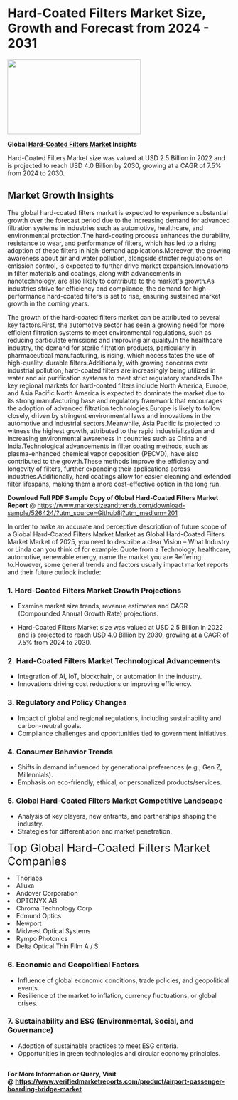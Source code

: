 <H1>Hard-Coated Filters Market Size, Growth and Forecast from 2024 - 2031</H1><img class="aligncenter size-medium wp-image-584254" src="https://thirdeyenews.in/wp-content/uploads/2024/09/Global-Market-Research-300x168.jpeg" alt="" width="300" height="168" /><p><strong>Global&nbsp;<a href="https://www.marketsizeandtrends.com/download-sample/526424/?utm_source=Github8j?utm_medium=201">Hard-Coated Filters Market</a> Insights</strong></p><p>Hard-Coated Filters Market size was valued at USD 2.5 Billion in 2022 and is projected to reach USD 4.0 Billion by 2030, growing at a CAGR of 7.5% from 2024 to 2030.</p><p><h2>Market Growth Insights</h2> <p>The global hard-coated filters market is expected to experience substantial growth over the forecast period due to the increasing demand for advanced filtration systems in industries such as automotive, healthcare, and environmental protection.The hard-coating process enhances the durability, resistance to wear, and performance of filters, which has led to a rising adoption of these filters in high-demand applications.Moreover, the growing awareness about air and water pollution, alongside stricter regulations on emission control, is expected to further drive market expansion.Innovations in filter materials and coatings, along with advancements in nanotechnology, are also likely to contribute to the market's growth.As industries strive for efficiency and compliance, the demand for high-performance hard-coated filters is set to rise, ensuring sustained market growth in the coming years.</p> <p>The growth of the hard-coated filters market can be attributed to several key factors.First, the automotive sector has seen a growing need for more efficient filtration systems to meet environmental regulations, such as reducing particulate emissions and improving air quality.In the healthcare industry, the demand for sterile filtration products, particularly in pharmaceutical manufacturing, is rising, which necessitates the use of high-quality, durable filters.Additionally, with growing concerns over industrial pollution, hard-coated filters are increasingly being utilized in water and air purification systems to meet strict regulatory standards.The key regional markets for hard-coated filters include North America, Europe, and Asia Pacific.North America is expected to dominate the market due to its strong manufacturing base and regulatory framework that encourages the adoption of advanced filtration technologies.Europe is likely to follow closely, driven by stringent environmental laws and innovations in the automotive and industrial sectors.Meanwhile, Asia Pacific is projected to witness the highest growth, attributed to the rapid industrialization and increasing environmental awareness in countries such as China and India.Technological advancements in filter coating methods, such as plasma-enhanced chemical vapor deposition (PECVD), have also contributed to the growth.These methods improve the efficiency and longevity of filters, further expanding their applications across industries.Additionally, hard coatings allow for easier cleaning and extended filter lifespans, making them a more cost-effective option in the long run.<p><span class=""><strong>Download Full PDF Sample Copy of Global Hard-Coated Filters Market Report</strong> @ <a href="https://www.marketsizeandtrends.com/download-sample/526424/?utm_source=Github8j?utm_medium=201" target="_blank">https://www.marketsizeandtrends.com/download-sample/526424/?utm_source=Github8j?utm_medium=201</a></span></p><p>In order to make an accurate and perceptive description of future scope of a Global&nbsp;Hard-Coated Filters Market Market as Global&nbsp;Hard-Coated Filters Market Market of 2025, you need to describe a clear Vision &ndash; What Industry or Linda can you think of for example: Quote from a Technology, healthcare, automotive, renewable energy, name the market you are Reffering to.However, some general trends and factors usually impact market reports and their future outlook include:</p><h3>1.&nbsp;<strong>Hard-Coated Filters Market Growth Projections</strong></h3><ul><li>Examine market size trends, revenue estimates and CAGR (Compounded Annual Growth Rate) projections.</li><li><p>Hard-Coated Filters Market size was valued at USD 2.5 Billion in 2022 and is projected to reach USD 4.0 Billion by 2030, growing at a CAGR of 7.5% from 2024 to 2030.</p></li></ul><h3>2.&nbsp;<strong>Hard-Coated Filters Market Technological Advancements</strong></h3><ul><li>Integration of AI, IoT, blockchain, or automation in the industry.</li><li>Innovations driving cost reductions or improving efficiency.</li></ul><h3>3.&nbsp;<strong>Regulatory and Policy Changes</strong></h3><ul><li>Impact of global and regional regulations, including sustainability and carbon-neutral goals.</li><li>Compliance challenges and opportunities tied to government initiatives.</li></ul><h3>4.&nbsp;<strong>Consumer Behavior Trends</strong></h3><ul><li>Shifts in demand influenced by generational preferences (e.g., Gen Z, Millennials).</li><li>Emphasis on eco-friendly, ethical, or personalized products/services.</li></ul><h3>5.&nbsp;<strong>Global Hard-Coated Filters Market Competitive Landscape</strong></h3><ul><li>Analysis of key players, new entrants, and partnerships shaping the industry.</li><li>Strategies for differentiation and market penetration.</li></ul><p data-pm-slice="1 1 []"><span style="color: inherit; font-family: inherit; font-size: 25px;">Top Global Hard-Coated Filters Market Companies</span></p><div class="" data-test-id=""><p><li>Thorlabs</li><li> Alluxa</li><li> Andover Corporation</li><li> OPTONYX AB</li><li> Chroma Technology Corp</li><li> Edmund Optics</li><li> Newport</li><li> Midwest Optical Systems</li><li> Rympo Photonics</li><li> Delta Optical Thin Film A / S</li></p></div><h3>6.&nbsp;<strong>Economic and Geopolitical Factors</strong></h3><ul><li>Influence of global economic conditions, trade policies, and geopolitical events.</li><li>Resilience of the market to inflation, currency fluctuations, or global crises.</li></ul><h3>7.&nbsp;<strong>Sustainability and ESG (Environmental, Social, and Governance)</strong></h3><ul><li>Adoption of sustainable practices to meet ESG criteria.</li><li>Opportunities in green technologies and circular economy principles.</li></ul><h2><strong style="font-size: 14px;">For More Information or Query, Visit @&nbsp;</strong><a style="background-color: #ffffff; font-size: 14px;" href="https://www.marketsizeandtrends.com/report/hard-coated-filters-market/" target="_blank">https://www.verifiedmarketreports.com/product/airport-passenger-boarding-bridge-market</a></h2>